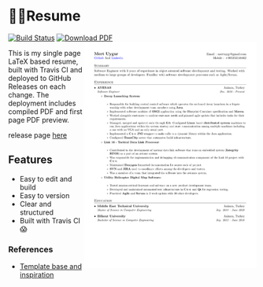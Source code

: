 
# 👨‍💻Resume 

[![Build Status](https://travis-ci.org/mertuygr/resume.svg?branch=master)](https://travis-ci.org/mertuygr/resume) 
[![Download PDF](https://img.shields.io/badge/download-PDF-green.svg)](https://github.com/mertuygr/resume/releases/download/latest-build/resume.pdf)
<a href="https://github.com/mertuygr/resume/releases/download/latest-build/resume.pdf">
<img src="assets/preview.png" height=460px width=350px align="right"/>
</a>

This is my single page LaTeX based resume, built with Travis CI and deployed to GitHub Releases on each change. 
The deployment includes compiled PDF and first page PDF preview.

release page [here](https://github.com/mertuygr/resume/releases)

## Features
* Easy to edit and build
* Easy to version
* Clear and structured
* Built with Travis CI 😱


### References
* [Template base and inspiration](https://github.com/sb2nov/resume)



